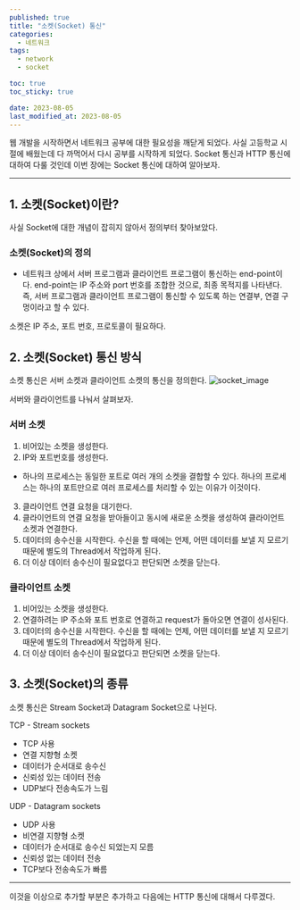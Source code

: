 ```yaml
---
published: true
title: "소켓(Socket) 통신"
categories:
  - 네트워크
tags:
  - network
  - socket

toc: true
toc_sticky: true

date: 2023-08-05
last_modified_at: 2023-08-05
---
```


웹 개발을 시작하면서 네트워크 공부에 대한 필요성을 깨닫게 되었다. 사실 고등학교 시절에 배웠는데 다 까먹어서 다시 공부를 시작하게 되었다.
Socket 통신과 HTTP 통신에 대하여 다룰 것인데 이번 장에는 Socket 통신에 대하여 알아보자.

---

## 1. 소켓(Socket)이란?
사실 Socket에 대한 개념이 잡히지 않아서 정의부터 찾아보았다.

### 소켓(Socket)의 정의
- 네트워크 상에서 서버 프로그램과 클라이언트 프로그램이 통신하는 end-point이다.
end-point는 IP 주소와 port 번호를 조합한 것으로, 최종 목적지를 나타낸다.
즉, 서버 프로그램과 클라이언트 프로그램이 통신할 수 있도록 하는 연결부, 연결 구멍이라고 할 수 있다.

소켓은 IP 주소, 포트 번호, 프로토콜이 필요하다.

## 2. 소켓(Socket) 통신 방식

소켓 통신은 서버 소켓과 클라이언트 소켓의 통신을 정의한다.
![socket_image](https://github.com/yuna1313/yuna1313.github.io/assets/93983333/cd0f2a4f-8b09-4520-b06a-fe1200fe3a13)

서버와 클라이언트를 나눠서 살펴보자.

### 서버 소켓
1. 비어있는 소켓을 생성한다.
2. IP와 포트번호를 생성한다.
* 하나의 프로세스는 동일한 포트로 여러 개의 소켓을 결합할 수 있다. 하나의 프로세스는 하나의 포트만으로 여러 프로세스를 처리할 수 있는 이유가 이것이다.
3. 클라이언트 연결 요청을 대기한다.
4. 클라이언트의 연결 요청을 받아들이고 동시에 새로운 소켓을 생성하여 클라이언트 소켓과 연결한다.
5. 데이터의 송수신을 시작한다. 수신을 할 때에는 언제, 어떤 데이터를 보낼 지 모르기 때문에 별도의 Thread에서 작업하게 된다.
6. 더 이상 데이터 송수신이 필요없다고 판단되면 소켓을 닫는다.

### 클라이언트 소켓
1. 비어있는 소켓을 생성한다.
2. 연결하려는 IP 주소와 포트 번호로 연결하고 request가 돌아오면 연결이 성사된다.
3. 데이터의 송수신을 시작한다. 수신을 할 때에는 언제, 어떤 데이터를 보낼 지 모르기 때문에 별도의 Thread에서 작업하게 된다.
4. 더 이상 데이터 송수신이 필요없다고 판단되면 소켓을 닫는다.

## 3. 소켓(Socket)의 종류
소켓 통신은 Stream Socket과 Datagram Socket으로 나뉜다.

TCP - Stream sockets
- TCP 사용
- 연결 지향형 소켓
- 데이터가 순서대로 송수신
- 신뢰성 있는 데이터 전송
- UDP보다 전송속도가 느림

UDP - Datagram sockets
- UDP 사용
- 비연결 지향형 소켓
- 데이터가 순서대로 송수신 되었는지 모름
- 신뢰성 없는 데이터 전송
- TCP보다 전송속도가 빠름

---

이것을 이상으로 추가할 부분은 추가하고 다음에는 HTTP 통신에 대해서 다루겠다.
